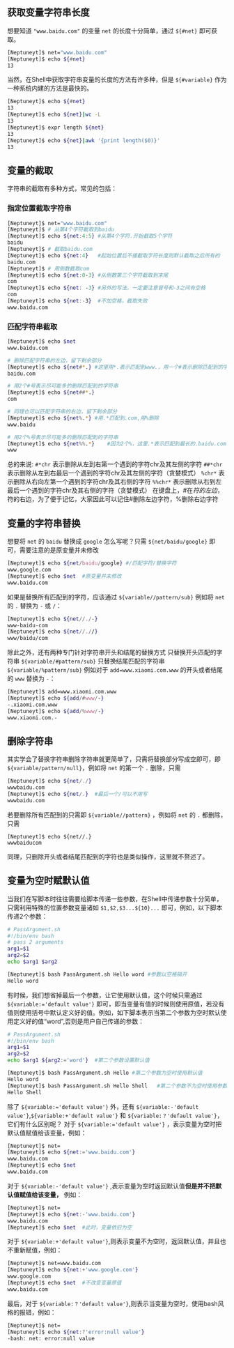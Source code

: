 ## 获取变量字符串长度
想要知道 `"www.baidu.com"` 的变量 `net` 的长度十分简单，通过 `${#net}` 即可获取。
```bash
[Neptuneyt]$ net="www.baidu.com"
[Neptuneyt]$ echo ${#net}
13
```
当然，在Shell中获取字符串变量的长度的方法有许多种，但是 `${#variable}` 作为一种系统内建的方法是最快的。
```bash
[Neptuneyt]$ echo ${#net}
13
[Neptuneyt]$ echo ${net}|wc -L
13
[Neptuneyt]$ expr length ${net}
13
[Neptuneyt]$ echo ${net}|awk '{print length($0)}'
13
```

## 变量的截取
字符串的截取有多种方式，常见的包括：
### 指定位置截取字符串
```bash
[Neptuneyt]$ net="www.baidu.com"
[Neptuneyt]$ # 从第4个字符截取到baidu
[Neptuneyt]$ echo ${net:4:5} #从第4个字符.开始截取5个字符
baidu
[Neptuneyt]$ # 截取baidu.com
[Neptuneyt]$ echo ${net:4}   #起始位置后不接截取字符长度则默认截取之后所有的
baidu.com
[Neptuneyt]$ # 用倒数截取com
[Neptuneyt]$ echo ${net:0-3} #从倒数第三个字符截取到末尾
com
[Neptuneyt]$ echo ${net: -3} #另外的写法，一定要注意冒号和-3之间有空格
com
[Neptuneyt]$ echo ${net:-3}  #不加空格，截取失败
www.baidu.com
```
### 匹配字符串截取
```bash
[Neptuneyt]$ echo $net
www.baidu.com

# 删除匹配字符串的左边，留下剩余部分
[Neptuneyt]$ echo ${net#*.} #这里用*.表示匹配到www.，用一个#表示删除匹配到的字符串，留下剩余的部分
baidu.com

# 用2个#号表示尽可能多的删除匹配到的字符串
[Neptuneyt]$ echo ${net##*.}
com

# 同理也可以匹配字符串的右边，留下剩余部分
[Neptuneyt]$ echo ${net%.*} #用.*匹配到.com,用%删除
www.baidu

# 用2个%号表示尽可能多的删除匹配到的字符串
[Neptuneyt]$ echo ${net%%.*}    #因为2个%，这里.*表示匹配到最长的.baidu.com
www
```

总的来说:
`#*chr` 表示删除从左到右第一个遇到的字符chr及其左侧的字符
`##*chr` 表示删除从左到右最后一个遇到的字符chr及其左侧的字符（贪婪模式）
`%chr*` 表示删除从右向左第一个遇到的字符chr及其右侧的字符
`%%chr*` 表示删除从右到左最后一个遇到的字符chr及其右侧的字符（贪婪模式）
在键盘上，#在$符的左边，%号在$符的右边，为了便于记忆，大家因此可以记住#删除左边字符，%删除右边字符
## 变量的字符串替换
想要将 `net` 的 `baidu` 替换成 `google` 怎么写呢？只需 `${net/baidu/google}` 即可，需要注意的是原变量并未修改
```bash
[Neptuneyt]$ echo ${net/baidu/google} #/匹配字符/替换字符
www.google.com
[Neptuneyt]$ echo $net  #原变量并未修改
www.baidu.com
```
如果是替换所有匹配到的字符，应该通过 `${variable//pattern/sub}`
例如将 `net` 的 `.` 替换为 `-` 或 `/`：
```bash
[Neptuneyt]$ echo ${net//./-}
www-baidu-com
[Neptuneyt]$ echo ${net//.//}
www/baidu/com
```
除此之外，还有两种专门针对字符串开头和结尾的替换方式
只替换开头匹配的字符串 `${variable/#pattern/sub}`
只替换结尾匹配的字符串 `${variable/%pattern/sub}`
例如对于 `add=www.xiaomi.com.www` 的开头或者结尾的 `www` 替换为 `-`：
```bash
[Neptuneyt]$ add=www.xiaomi.com.www
[Neptuneyt]$ echo ${add/#www/-}
-.xiaomi.com.www
[Neptuneyt]$ echo ${add/%www/-}
www.xiaomi.com.-
```

## 删除字符串
其实学会了替换字符串删除字符串就更简单了，只需将替换部分写成空即可，即 `${variable/pattern/null}`，例如将 `net` 的第一个 `.` 删除，只需
```bash
[Neptuneyt]$ echo ${net/./}
wwwbaidu.com
[Neptuneyt]$ echo ${net/.}  #最后一个/可以不用写
wwwbaidu.com
```
若要删除所有匹配到的只需即 `${variable//pattern}` ，例如将 `net` 的 `.` 都删除，只需
```
[Neptuneyt]$ echo ${net//.}
wwwbaiducom
```
同理，只删除开头或者结尾匹配到的字符也是类似操作，这里就不赘述了。

## 变量为空时赋默认值
当我们在写脚本时往往需要给脚本传递一些参数，在Shell中传递参数十分简单，只需利用特殊的位置参数变量诸如 `$1,$2,$3...${10}...` 即可，例如，以下脚本传递2个参数：
```bash
# PassArgument.sh
#!/bin/env bash
# pass 2 arguments
arg1=$1
arg2=$2
echo $arg1 $arg2

[Neptuneyt]$ bash PassArgument.sh Hello word #参数以空格隔开
Hello word
```
有时候，我们想省掉最后一个参数，让它使用默认值，这个时候只需通过 `${variable:='default value'}` 即可，即当变量有值的时候则使用原值，若没有值则使用括号中默认定义好的值。例如，如下脚本表示当第二个参数为空时默认使用定义好的值“word”,否则是用户自己传递的参数：
```bash
# PassArgument.sh
#!/bin/env bash
arg1=$1
arg2=$2
echo $arg1 ${arg2:='word'}  #第二个参数设置默认值

[Neptuneyt]$ bash PassArgument.sh Hello #第二个参数为空时使用默认值
Hello word
[Neptuneyt]$ bash PassArgument.sh Hello Shell   #第二个参数不为空时使用参数传递的值
Hello Shell
```

除了 `${variable:='default value'}` 外，还有 `${variable:-'default value'}`,`${variable:+'default value'}` 和 `${variable:？'default value'}`，它们有什么区别呢？
对于 `${variable:='default value'}` ，表示变量为空时把默认值赋值给该变量，例如：
```bash
[Neptuneyt]$ net=
[Neptuneyt]$ echo ${net:='www.baidu.com'}
www.baidu.com
[Neptuneyt]$ echo $net
www.baidu.com
```
对于 `${variable:-'default value'}` ,表示变量为空时返回默认值**但是并不把默认值赋值给该变量，** 例如：
```bash
[Neptuneyt]$ net=
[Neptuneyt]$ echo ${net:-'www.baidu.com'}
www.baidu.com
[Neptuneyt]$ echo $net  #此时，变量依旧为空
```
对于 `${variable:+'default value'}`,则表示变量不为空时，返回默认值，并且也不重新赋值，例如：
```bash
[Neptuneyt]$ net=www.baidu.com
[Neptuneyt]$ echo ${net:+'www.google.com'}
www.google.com
[Neptuneyt]$ echo $net  #不改变变量原值
www.baidu.com
```
最后，对于 `${variable:？'default value'}`,则表示当变量为空时，使用bash风格的报错，例如：
```bash
[Neptuneyt]$ net=
[Neptuneyt]$ echo ${net:?'error:null value'}
-bash: net: error:null value
```
